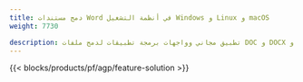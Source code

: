 ```yaml
---
title: دمج مستندات Word في أنظمة التشغيل Windows و Linux و macOS 
weight: 7730

description: تطبيق مجاني وواجهات برمجة تطبيقات لدمج ملفات DOC و DOCX و RTF و DOT و DOTX و DOTM
---
```


{{< blocks/products/pf/agp/feature-solution >}} 

